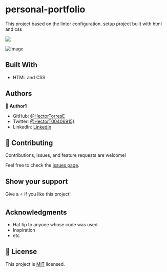 # personal-portfolio
This project based on the linter configuration. setup project built with html and css


![](https://img.shields.io/badge/Microverse-blueviolet)

![image](https://user-images.githubusercontent.com/31547587/148134761-02a9ce94-c889-41e0-9166-9f8b893ac8fe.png)


## Built With

- HTML and CSS



## Authors

👤 **Author1**

- GitHub: [@HectorTorresE](https://github.com/HectorTorresE)
- Twitter: [@HectorT00406915)](https://twitter.com/HectorT00406915)
- LinkedIn: [LinkedIn](https://linkedin.com/in/linkedinhandle)

## 🤝 Contributing

Contributions, issues, and feature requests are welcome!

Feel free to check the [issues page](../../issues/).

## Show your support

Give a ⭐️ if you like this project!

## Acknowledgments

- Hat tip to anyone whose code was used
- Inspiration
- etc

## 📝 License

This project is [MIT](./MIT.md) licensed.
